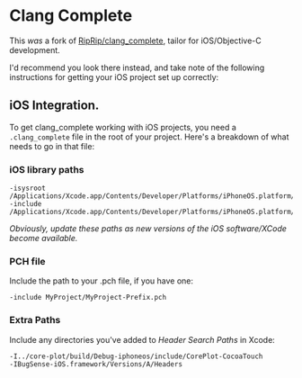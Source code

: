# Clang Complete 

This *was* a fork of [RipRip/clang_complete](https://github.com/Rip-Rip/clang_complete), tailor for iOS/Objective-C development.

I'd recommend you look there instead, and take note of the following instructions for getting your iOS project set up correctly:

## iOS Integration.

To get clang_complete working with iOS projects, you need a `.clang_complete` file in the root of your project. Here's a breakdown of what needs to go in that file:

### iOS library paths

    -isysroot /Applications/Xcode.app/Contents/Developer/Platforms/iPhoneOS.platform/Developer/SDKs/iPhoneOS5.1.sdk
    -include /Applications/Xcode.app/Contents/Developer/Platforms/iPhoneOS.platform/Developer/SDKs/iPhoneOS5.1.sdk/usr/include/TargetConditionals.h

_Obviously, update these paths as new versions of the iOS software/XCode become available._

### PCH file

Include the path to your .pch file, if you have one:

    -include MyProject/MyProject-Prefix.pch

### Extra Paths

Include any directories you've added to *Header Search Paths* in Xcode:

    -I../core-plot/build/Debug-iphoneos/include/CorePlot-CocoaTouch
    -IBugSense-iOS.framework/Versions/A/Headers
